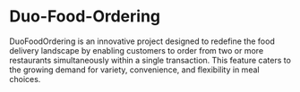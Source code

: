 # Duo-Food-Ordering
DuoFoodOrdering is an innovative project designed to redefine the food delivery landscape by enabling customers to order from two or more restaurants simultaneously within a single transaction. This feature caters to the growing demand for variety, convenience, and flexibility in meal choices.
